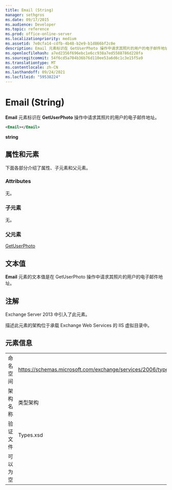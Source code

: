 ```yaml
---
title: Email (String)
manager: sethgros
ms.date: 09/17/2015
ms.audience: Developer
ms.topic: reference
ms.prod: office-online-server
ms.localizationpriority: medium
ms.assetid: 7e0cfa14-cdfb-4b48-b2e9-b1d866bf2c0e
description: Email 元素标识在 GetUserPhoto 操作中请求其照片的用户的电子邮件地址。
ms.openlocfilehash: a7ed2356f696ebc1e6cc938a7ed5588786d228fa
ms.sourcegitcommit: 54f6cd5a704b36b76d110ee53a6d6c1c3e15f5a9
ms.translationtype: MT
ms.contentlocale: zh-CN
ms.lasthandoff: 09/24/2021
ms.locfileid: "59538224"
---
```

# <a name="email-string"></a>Email (String)

**Email** 元素标识在 **GetUserPhoto** 操作中请求其照片的用户的电子邮件地址。 
  
```XML
<Email></Email>
```

 **string**
## <a name="attributes-and-elements"></a>属性和元素

下面各部分介绍了属性、子元素和父元素。
  
### <a name="attributes"></a>Attributes

无。
  
### <a name="child-elements"></a>子元素

无。
  
### <a name="parent-elements"></a>父元素

[GetUserPhoto](getuserphoto.md)
  
## <a name="text-value"></a>文本值

**Email** 元素的文本值是在 GetUserPhoto 操作中请求其照片的用户的电子邮件地址。 
  
## <a name="remarks"></a>注解

Exchange Server 2013 中引入了此元素。
  
描述此元素的架构位于承载 Exchange Web Services 的 IIS 虚拟目录中。
  
## <a name="element-information"></a>元素信息

|||
|:-----|:-----|
|命名空间  <br/> |https://schemas.microsoft.com/exchange/services/2006/types  <br/> |
|架构名称  <br/> |类型架构  <br/> |
|验证文件  <br/> |Types.xsd  <br/> |
|可以为空  <br/> ||
   

